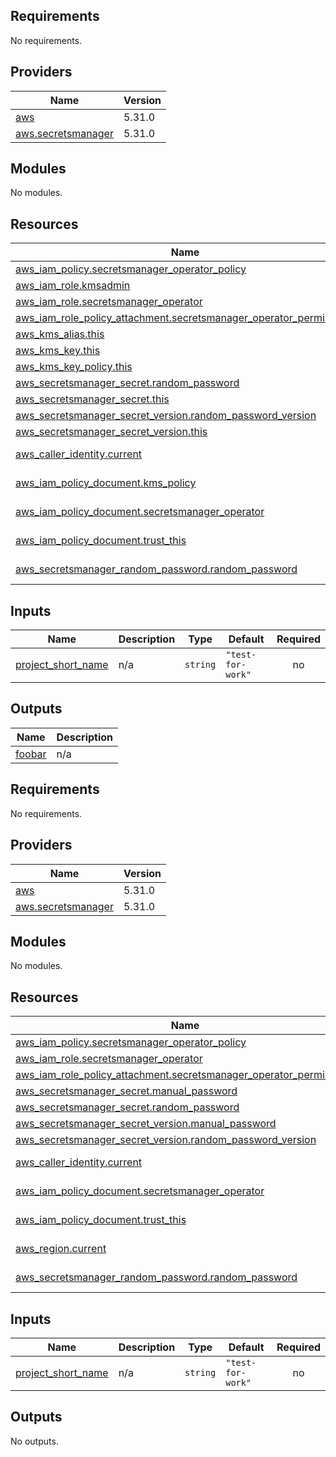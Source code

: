 ## Requirements

No requirements.

## Providers

| Name | Version |
|------|---------|
| <a name="provider_aws"></a> [aws](#provider\_aws) | 5.31.0 |
| <a name="provider_aws.secretsmanager"></a> [aws.secretsmanager](#provider\_aws.secretsmanager) | 5.31.0 |

## Modules

No modules.

## Resources

| Name | Type |
|------|------|
| [aws_iam_policy.secretsmanager_operator_policy](https://registry.terraform.io/providers/hashicorp/aws/latest/docs/resources/iam_policy) | resource |
| [aws_iam_role.kmsadmin](https://registry.terraform.io/providers/hashicorp/aws/latest/docs/resources/iam_role) | resource |
| [aws_iam_role.secretsmanager_operator](https://registry.terraform.io/providers/hashicorp/aws/latest/docs/resources/iam_role) | resource |
| [aws_iam_role_policy_attachment.secretsmanager_operator_permissions](https://registry.terraform.io/providers/hashicorp/aws/latest/docs/resources/iam_role_policy_attachment) | resource |
| [aws_kms_alias.this](https://registry.terraform.io/providers/hashicorp/aws/latest/docs/resources/kms_alias) | resource |
| [aws_kms_key.this](https://registry.terraform.io/providers/hashicorp/aws/latest/docs/resources/kms_key) | resource |
| [aws_kms_key_policy.this](https://registry.terraform.io/providers/hashicorp/aws/latest/docs/resources/kms_key_policy) | resource |
| [aws_secretsmanager_secret.random_password](https://registry.terraform.io/providers/hashicorp/aws/latest/docs/resources/secretsmanager_secret) | resource |
| [aws_secretsmanager_secret.this](https://registry.terraform.io/providers/hashicorp/aws/latest/docs/resources/secretsmanager_secret) | resource |
| [aws_secretsmanager_secret_version.random_password_version](https://registry.terraform.io/providers/hashicorp/aws/latest/docs/resources/secretsmanager_secret_version) | resource |
| [aws_secretsmanager_secret_version.this](https://registry.terraform.io/providers/hashicorp/aws/latest/docs/resources/secretsmanager_secret_version) | resource |
| [aws_caller_identity.current](https://registry.terraform.io/providers/hashicorp/aws/latest/docs/data-sources/caller_identity) | data source |
| [aws_iam_policy_document.kms_policy](https://registry.terraform.io/providers/hashicorp/aws/latest/docs/data-sources/iam_policy_document) | data source |
| [aws_iam_policy_document.secretsmanager_operator](https://registry.terraform.io/providers/hashicorp/aws/latest/docs/data-sources/iam_policy_document) | data source |
| [aws_iam_policy_document.trust_this](https://registry.terraform.io/providers/hashicorp/aws/latest/docs/data-sources/iam_policy_document) | data source |
| [aws_secretsmanager_random_password.random_password](https://registry.terraform.io/providers/hashicorp/aws/latest/docs/data-sources/secretsmanager_random_password) | data source |

## Inputs

| Name | Description | Type | Default | Required |
|------|-------------|------|---------|:--------:|
| <a name="input_project_short_name"></a> [project\_short\_name](#input\_project\_short\_name) | n/a | `string` | `"test-for-work"` | no |

## Outputs

| Name | Description |
|------|-------------|
| <a name="output_foobar"></a> [foobar](#output\_foobar) | n/a |
<!-- BEGINNING OF PRE-COMMIT-TERRAFORM DOCS HOOK -->
## Requirements

No requirements.

## Providers

| Name | Version |
|------|---------|
| <a name="provider_aws"></a> [aws](#provider\_aws) | 5.31.0 |
| <a name="provider_aws.secretsmanager"></a> [aws.secretsmanager](#provider\_aws.secretsmanager) | 5.31.0 |

## Modules

No modules.

## Resources

| Name | Type |
|------|------|
| [aws_iam_policy.secretsmanager_operator_policy](https://registry.terraform.io/providers/hashicorp/aws/latest/docs/resources/iam_policy) | resource |
| [aws_iam_role.secretsmanager_operator](https://registry.terraform.io/providers/hashicorp/aws/latest/docs/resources/iam_role) | resource |
| [aws_iam_role_policy_attachment.secretsmanager_operator_permissions](https://registry.terraform.io/providers/hashicorp/aws/latest/docs/resources/iam_role_policy_attachment) | resource |
| [aws_secretsmanager_secret.manual_password](https://registry.terraform.io/providers/hashicorp/aws/latest/docs/resources/secretsmanager_secret) | resource |
| [aws_secretsmanager_secret.random_password](https://registry.terraform.io/providers/hashicorp/aws/latest/docs/resources/secretsmanager_secret) | resource |
| [aws_secretsmanager_secret_version.manual_password](https://registry.terraform.io/providers/hashicorp/aws/latest/docs/resources/secretsmanager_secret_version) | resource |
| [aws_secretsmanager_secret_version.random_password_version](https://registry.terraform.io/providers/hashicorp/aws/latest/docs/resources/secretsmanager_secret_version) | resource |
| [aws_caller_identity.current](https://registry.terraform.io/providers/hashicorp/aws/latest/docs/data-sources/caller_identity) | data source |
| [aws_iam_policy_document.secretsmanager_operator](https://registry.terraform.io/providers/hashicorp/aws/latest/docs/data-sources/iam_policy_document) | data source |
| [aws_iam_policy_document.trust_this](https://registry.terraform.io/providers/hashicorp/aws/latest/docs/data-sources/iam_policy_document) | data source |
| [aws_region.current](https://registry.terraform.io/providers/hashicorp/aws/latest/docs/data-sources/region) | data source |
| [aws_secretsmanager_random_password.random_password](https://registry.terraform.io/providers/hashicorp/aws/latest/docs/data-sources/secretsmanager_random_password) | data source |

## Inputs

| Name | Description | Type | Default | Required |
|------|-------------|------|---------|:--------:|
| <a name="input_project_short_name"></a> [project\_short\_name](#input\_project\_short\_name) | n/a | `string` | `"test-for-work"` | no |

## Outputs

No outputs.
<!-- END OF PRE-COMMIT-TERRAFORM DOCS HOOK -->
